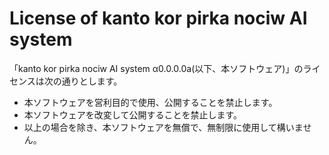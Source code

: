 # License of kanto kor pirka nociw AI system
「kanto kor pirka nociw AI system α0.0.0.0a(以下、本ソフトウェア)」のライセンスは次の通りとします。
* 本ソフトウェアを営利目的で使用、公開することを禁止します。
* 本ソフトウェアを改変して公開することを禁止します。
* 以上の場合を除き、本ソフトウェアを無償で、無制限に使用して構いません。
